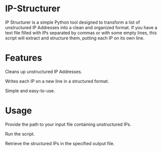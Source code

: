 # IP-Structurer
IP Structurer is a simple Python tool designed to transform a list of unstructured IP Addresses into a clean and organized format. If you have a text file filled with IPs separated by commas or with some empty lines, this script will extract and structure them, putting each IP on its own line.

# Features
Cleans up unstructured IP Addresses.

Writes each IP on a new line in a structured format.

Simple and easy-to-use.

# Usage
Provide the path to your input file containing unstructured IPs.

Run the script.

Retrieve the structured IPs in the specified output file.
